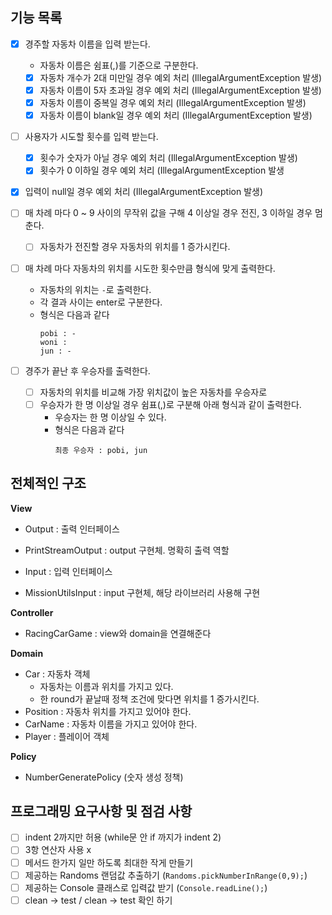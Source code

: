 
## 기능 목록
- [x] 경주할 자동차 이름을 입력 받는다.
  -  자동차 이름은 쉼표(,)를 기준으로 구분한다.
  - [x] 자동차 개수가 2대 미만일 경우 예외 처리 (IllegalArgumentException 발생)
  - [x] 자동차 이름이 5자 초과일 경우 예외 처리 (IllegalArgumentException 발생)
  - [x] 자동차 이름이 중복일 경우 예외 처리 (IllegalArgumentException 발생)
  - [x] 자동차 이름이 blank일 경우 예외 처리 (IllegalArgumentException 발생)

- [ ] 사용자가 시도할 횟수를 입력 받는다.
  - [x] 횟수가 숫자가 아닐 경우 예외 처리 (IllegalArgumentException 발생)
  - [x] 횟수가 0 이하일 경우 예외 처리 (IllegalArgumentException 발생

- [x] 입력이 null일 경우 예외 처리 (IllegalArgumentException 발생)

- [ ] 매 차례 마다 0 ~ 9 사이의 무작위 값을 구해 4 이상일 경우 전진, 3 이하일 경우 멈춘다.
  - [ ] 자동차가 전진할 경우 자동차의 위치를 1 증가시킨다.


- [ ] 매 차례 마다 자동차의 위치를 시도한 횟수만큼 형식에 맞게 출력한다.
  - 자동차의 위치는 `-`로 출력한다.
  - 각 결과 사이는 enter로 구분한다.
  - 형식은 다음과 같다
    ```text
    pobi : -
    woni :
    jun : -
    ```

- [ ] 경주가 끝난 후 우승자를 출력한다.
  - [ ] 자동차의 위치를 비교해 가장 위치값이 높은 자동차를 우승자로 
  - [ ] 우승자가 한 명 이상일 경우 쉼표(,)로 구분해 아래 형식과 같이 출력한다.
    - 우승자는 한 명 이상일 수 있다.
    - 형식은 다음과 같다
      ```text
      최종 우승자 : pobi, jun
      ```

## 전체적인 구조
**View**
- Output : 출력 인터페이스
- PrintStreamOutput : output 구현체. 명확히 출력 역할

- Input : 입력 인터페이스
- MissionUtilsInput : input 구현체, 해당 라이브러리 사용해 구현

**Controller**
- RacingCarGame : view와 domain을 연결해준다

**Domain**
- Car : 자동차 객체
  - 자동차는 이름과 위치를 가지고 있다.
  - 한 round가 끝날때 정책 조건에 맞다면 위치를 1 증가시킨다.
- Position : 자동차 위치를 가지고 있어야 한다.
- CarName : 자동차 이름을 가지고 있어야 한다.
- Player : 플레이어 객체 

**Policy**
- NumberGeneratePolicy (숫자 생성 정책)

## 프로그래밍 요구사항 및 점검 사항
- [ ] indent 2까지만 허용 (while문 안 if 까지가 indent 2)
- [ ] 3항 연산자 사용 x
- [ ] 메서드 한가지 일만 하도록 최대한 작게 만들기
- [ ] 제공하는 Randoms 랜덤값 추출하기 (`Randoms.pickNumberInRange(0,9);`)
- [ ] 제공하는 Console 클래스로 입력값 받기 (`Console.readLine();`)
- [ ] clean -> test / clean -> test 확인 하기
